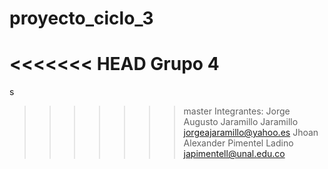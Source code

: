 # proyecto_ciclo_3
<<<<<<< HEAD
Grupo 4
=======
s
>>>>>>> master
Integrantes:
Jorge Augusto Jaramillo Jaramillo jorgeajaramillo@yahoo.es
Jhoan Alexander Pimentel Ladino japimentell@unal.edu.co